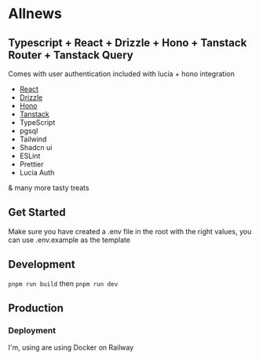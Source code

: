 # Allnews

## Typescript + React + Drizzle + Hono + Tanstack Router + Tanstack Query

Comes with user authentication included with lucia + hono integration

- [React](https://github.com/facebook/react)
- [Drizzle](https://orm.drizzle.team/)
- [Hono](https://hono.dev/)
- [Tanstack](https://tanstack.com/)
- TypeScript
- pgsql
- Tailwind
- Shadcn ui
- ESLint
- Prettier
- Lucia Auth

& many more tasty treats

## Get Started

Make sure you have created a .env file in the root with the right values, you can use .env.example as the template

## Development

`pnpm run build`
then
`pnpm run dev`

## Production

### Deployment

I'm, using are using Docker on Railway
